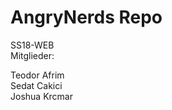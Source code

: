 # AngryNerds Repo
SS18-WEB<br/>
Mitglieder:

Teodor Afrim<br/>
Sedat Cakici<br/>
Joshua Krcmar  



